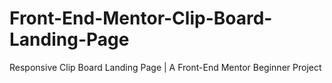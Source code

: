 # Front-End-Mentor-Clip-Board-Landing-Page
Responsive Clip Board Landing Page | A Front-End Mentor Beginner Project 

